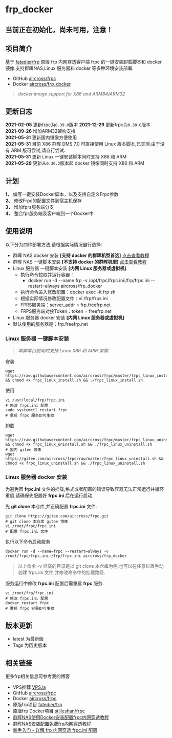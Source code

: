 # frp_docker
## 当前正在初始化，尚未可用，注意！

## 项目简介

基于 [fatedier/frp](https://github.com/fatedier/frp) 原版 frp 内网穿透客户端 frpc 的一键安装卸载脚本和 docker 镜像.支持群晖NAS,Linux 服务器和 docker 等多种环境安装部署.

- GitHub [aircross/frpc](https://github.com/aircross/frpc)
- Docker [aircross/frp_docker](https://hub.docker.com/r/aircross/frp_docker)
> *docker image support for X86 and ARM64/ARM32*

## 更新日志

**2021-02-05** 更新frpc为`0.39.0`版本 
**2021-12-29** 更新frpc为`0.38.0`版本  
**2021-09-26** 增加ARM32架构支持  
**2021-05-31** 更新国内镜像方便使用  
**2021-05-31** 目前 X86 群晖 DMS 7.0 可直接使用 Linux 版本脚本,已实测.由于没有 ARM 版可尝试,请自行尝试.  
**2021-05-31** 更新 Linux 一键安装脚本同时支持 X86 和 ARM  
**2021-05-29** 更新从`0.36.2`版本起 docker 镜像同时支持 X86 和 ARM

## 计划
**1、** 编写一键安装Docker脚本，以及支持自定义Frpc参数  
**2、** 修改Frpc的配置文件到宿主机保存  
**3、** 增加fprs服务端分支  
**4、** 整合fpr服务端及客户端到一个Docker中  

## 使用说明
以下分为四种部署方法,请根据实际情况自行选择:
- 群晖 NAS docker 安装 **[支持 docker 的群晖机型首选]** [点击查看教程](https://www.ioiox.com/archives/26.html)
- 群晖 NAS 一键脚本安装 **[不支持 docker 的群晖机型]** [点击查看教程](https://www.ioiox.com/archives/6.html)
- Linux 服务器 一键脚本安装 **[内网 Linux 服务器或虚拟机]**
  - 执行命令拉取并运行容器：
    - docker run -d --name frp -v /opt/frpc/frpc.ini:/frp/frpc.ini --restart=always aircross/frp_docker
  - 执行命令进入修改配置：docker exec -it frp sh
  - 根据实际情况修改配置文件：vi /frp/frps.ini
  - FPRS服务端：server_addr = frp.freefrp.net
  - FRPS服务端对接Token：token = freefrp.net
- Linux 服务器 docker 安装 **[内网 Linux 服务器或虚拟机]**
- 默认使用的服务器是：frp.freefrp.net

### Linux 服务器 一键脚本安装
> *本脚本目前同时支持 Linux X86 和 ARM 架构*

安装
```shell
wget https://raw.githubusercontent.com/aircross/frpc/master/frpc_linux_install.sh && chmod +x frpc_linux_install.sh && ./frpc_linux_install.sh
```

使用
```shell
vi /usr/local/frp/frpc.ini
# 修改 frpc.ini 配置
sudo systemctl restart frpc
# 重启 frpc 服务即可生效
```

卸载
```shell
wget https://raw.githubusercontent.com/aircross/frpc/master/frpc_linux_uninstall.sh && chmod +x frpc_linux_uninstall.sh && ./frpc_linux_uninstall.sh
# 国内 gitee 镜像
wget https://gitee.com/aircross/frpc/raw/master/frpc_linux_uninstall.sh && chmod +x frpc_linux_uninstall.sh && ./frpc_linux_uninstall.sh
```

### Linux 服务器 docker 安装
为避免因 **frpc.ini** 文件的挂载,格式或者配置的错误导致容器无法正常运行并循环重启.请确保先配置好 **frpc.ini** 后在运行启动.

先 **git clone** 本仓库,并正确配置 **frpc.ini** 文件.
```shell
git clone https://gitee.com/aircross/frpc.git
# git clone 本仓库 gitee 镜像
vi /root/frpc/frpc.ini
# 配置 frpc.ini 文件
```

执行以下命令启动服务
```shell
docker run -d --name=frpc --restart=always -v /root/frpc/frpc.ini:/frp/frpc.ini aircross/frp_docker
```
> 以上命令 -v 挂载的目录是以 git clone 本仓库为例,也可以在任意位置手动创建 frpc.ini 文件,并修改命令中的挂载路径.

服务运行中修改 **frpc.ini** 配置后需重启 **frpc** 服务.
```shell
vi /root/frp/frpc.ini
# 修改 frpc.ini 配置
docker restart frpc
# 重启 frpc 容器即可生效
```

## 版本更新
- latest 为最新版
- Tags 为历史版本

## 相关链接
更多frp相关信息可参考我的博客
- VPS推荐 [VPS.la](https://www.vps.la)
- GitHub [aircross/frpc](https://github.com/aircross/frpc)
- Docker [aircross/frpc](https://hub.docker.com/r/aircross/frpc)
- 原版frp项目 [fatedier/frp](https://github.com/fatedier/frp)
- 原版frp Docker项目 [stilleshan/frpc](https://github.com/stilleshan/frpc)
- [群晖NAS使用Docker安装配置frpc内网穿透教程](https://www.ioiox.com/archives/26.html) 
- [群晖NAS安装配置免费frp内网穿透教程](https://www.ioiox.com/archives/6.html)
- [新手入门 - 详解 frp 内网穿透 frpc.ini 配置](https://www.ioiox.com/archives/79.html)
